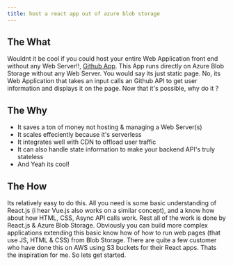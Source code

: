 ```yaml
---
title: host a react app out of azure blob storage
---
```


## The What

Wouldnt it be cool if you could host your entire Web Application front end without any Web Server!!, [Github App](https://yogimonkey.z29.web.core.windows.net/). This App runs directly on Azure Blob Storage without any Web Server. You would say its just static page. No, its Web Application that takes an input calls an Github API to get user information and displays it on the page. Now that it's possible, why do it ?

## The Why

- It saves a ton of money not hosting & managing a Web Server(s)
- It scales effeciently because it's serverless
- It integrates well with CDN to offload user traffic
- It can also handle state information to make your backend API's truly stateless
- And Yeah its cool!


## The How

Its relatively easy to do this. All you need is some basic understanding of React.js (i hear Vue.js also works on a similar concept), and a know how about how HTML, CSS, Async API calls work. Rest all of the work is done by React.js & Azure Blob Storage. Obviously you can build more complex applications extending this basic know how of how to run web pages (that use JS, HTML & CSS) from Blob Storage. There are quite a few customer who have done this on AWS using S3 buckets for their React apps. Thats the inspiration for me. So lets get started.


